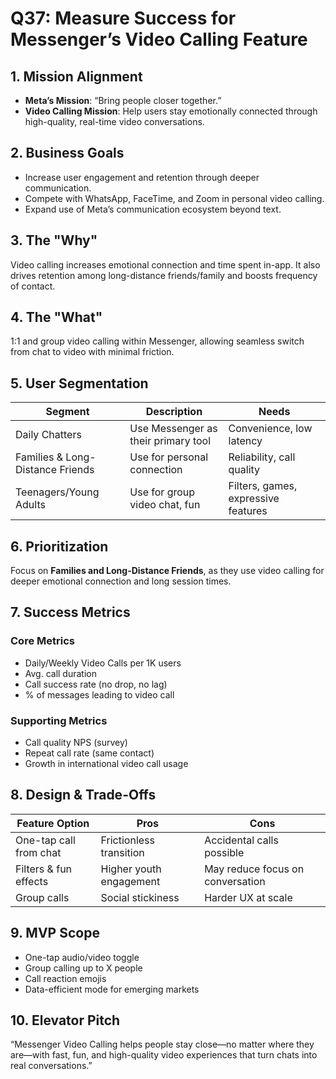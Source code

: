 # Q37: Measure Success for Messenger’s Video Calling Feature

## 1. Mission Alignment
- **Meta’s Mission**: “Bring people closer together.”
- **Video Calling Mission**: Help users stay emotionally connected through high-quality, real-time video conversations.

## 2. Business Goals
- Increase user engagement and retention through deeper communication.
- Compete with WhatsApp, FaceTime, and Zoom in personal video calling.
- Expand use of Meta’s communication ecosystem beyond text.

## 3. The "Why"
Video calling increases emotional connection and time spent in-app. It also drives retention among long-distance friends/family and boosts frequency of contact.

## 4. The "What"
1:1 and group video calling within Messenger, allowing seamless switch from chat to video with minimal friction.

## 5. User Segmentation

| Segment             | Description                         | Needs                                 |
|---------------------|--------------------------------------|----------------------------------------|
| Daily Chatters      | Use Messenger as their primary tool  | Convenience, low latency               |
| Families & Long-Distance Friends | Use for personal connection | Reliability, call quality              |
| Teenagers/Young Adults | Use for group video chat, fun     | Filters, games, expressive features    |

## 6. Prioritization
Focus on **Families and Long-Distance Friends**, as they use video calling for deeper emotional connection and long session times.

## 7. Success Metrics

### Core Metrics
- Daily/Weekly Video Calls per 1K users
- Avg. call duration
- Call success rate (no drop, no lag)
- % of messages leading to video call

### Supporting Metrics
- Call quality NPS (survey)
- Repeat call rate (same contact)
- Growth in international video call usage

## 8. Design & Trade-Offs

| Feature Option         | Pros                                | Cons                               |
|------------------------|--------------------------------------|------------------------------------|
| One-tap call from chat | Frictionless transition              | Accidental calls possible          |
| Filters & fun effects  | Higher youth engagement              | May reduce focus on conversation   |
| Group calls            | Social stickiness                    | Harder UX at scale                 |

## 9. MVP Scope
- One-tap audio/video toggle
- Group calling up to X people
- Call reaction emojis
- Data-efficient mode for emerging markets

## 10. Elevator Pitch
“Messenger Video Calling helps people stay close—no matter where they are—with fast, fun, and high-quality video experiences that turn chats into real conversations.”
